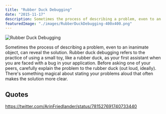 ```yaml
---
title: "Rubber Duck Debugging"
date: "2015-11-17"
description: Sometimes the process of describing a problem, even to an inanimate object, can reveal the solution.
featuredImage: "./images/RubberDuckDebugging-400x400.png"
---
```


![Rubber Duck Debugging](images/RubberDuckDebugging-400x400.png)

Sometimes the process of describing a problem, even to an inanimate object, can reveal the solution. Rubber duck debugging refers to the practice of using a small toy, like a rubber duck, as your first assistant when you are faced with a bug in your application. Before asking one of your peers, carefully explain the problem to the rubber duck (out loud, ideally). There's something magical about stating your problems aloud that often makes the solution more clear.

## Quotes

https://twitter.com/ArinFriedlander/status/781527691740733440
